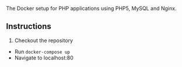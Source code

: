 The Docker setup for PHP applications using PHP5, MySQL and Nginx.

## Instructions
1. Checkout the repository
* Run `docker-compose up`
* Navigate to localhost:80
